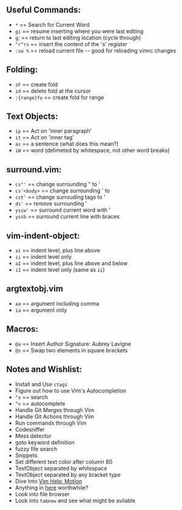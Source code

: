 
## Useful Commands: 
 * `*` == Search for Current Word
 * `gi` == resume inserting where you were last editing
 * `g`; == return to last editing location (cycle through)
 * `^r^rs` == insert the content of the 's' register
 * `:so %` == reload current file -- good for reloading vimrc changes

## Folding:
 * `zF` == create fold
 * `zd` == delete fold at the cursor
 * `:{range}fo` == create fold for range

## Text Objects:
 * `ip` == Act on 'inner paragraph'
 * `it` == Act on 'inner tag'
 * `as` == a sentence (what does this mean?)
 * `iW` == word (delimeted by whitespace, not other word breaks)

## surround.vim:
 * `cs"'` == change surrounding " to '
 * `cs'<body>` == change surrounding ' to <body></body>
 * `cst'` == change surrouding tags to '
 * `ds'` == remove surrounding '
 * `ysiw'` == surround current word with '
 * `yssb` == surround current line with braces

## vim-indent-object:
 * `ai` == indent level, plus line above
 * `ii` == indent level only
 * `aI` == indent level, plus line above and below
 * `iI` == indent level only (same as `ii`)

## argtextobj.vim
 * `aa` == argument including comma
 * `ia` == argument only

## Macros:
 * `@a` == Insert Author Signature: Aubrey Lavigne
 * `@s` == Swap two elements in square brackets

## Notes and Wishlist: 
 * Install and Use `ctags`
 * Figure out how to use Vim's Autocompletion   
 *  `^x` == search
 *  `^n` == autocomplete
 * Handle Git Merges through Vim
 * Handle Git Actions through Vim
 * Run commands through Vim
 * Codesniffer
 * Mess detector
 * goto keyword definition
 * fuzzy file search
 * Snippets
 * Set different text color after column 80
 * TextObject separated by whitespace
 * TextObject separated by any bracket type
 * Dive Into [Vim Help: Motion](http://vimdoc.sourceforge.net/htmldoc/motion.html)
 * Anything in [here](https://github.com/kana/vim-textobj-user/wiki) worthwhile?
 * Look into file browser
 * Look into `tabnew` and see what might be avilable


